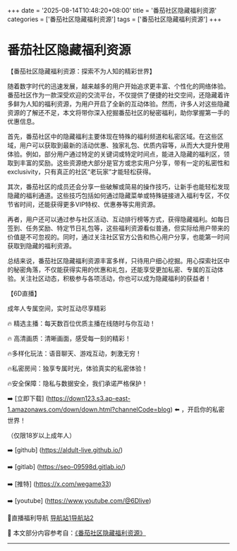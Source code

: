 +++
date = '2025-08-14T10:48:20+08:00'
title = '番茄社区隐藏福利资源'
categories = ['番茄社区隐藏福利资源']
tags = ['番茄社区隐藏福利资源']
+++

# 番茄社区隐藏福利资源

【番茄社区隐藏福利资源：探索不为人知的精彩世界】

随着数字时代的迅速发展，越来越多的用户开始追求更丰富、个性化的网络体验。番茄社区作为一款深受欢迎的交流平台，不仅提供了便捷的社交空间，还隐藏着许多鲜为人知的福利资源，为用户开启了全新的互动体验。然而，许多人对这些隐藏资源的了解还不足，本文将带你深入挖掘番茄社区的秘密福利，助你掌握第一手的优惠信息。

首先，番茄社区中的隐藏福利主要体现在特殊的福利频道和私密区域。在这些区域，用户可以获取到最新的活动优惠、独家礼包、优质内容等，从而大大提升使用体验。例如，部分用户通过特定的关键词或特定时间点，能进入隐藏的福利区，领取到丰富的奖励。这些资源绝大部分是官方或忠实用户分享，带有一定的私密性和 exclusivity，只有真正的社区“老玩家”才能轻松获得。

其次，番茄社区的成员还会分享一些破解或简易的操作技巧，让新手也能轻松发现隐藏的福利通道。这些技巧包括如何通过隐藏菜单或特殊链接进入福利专区，不仅节省时间，还能获得更多VIP特权、优惠券等实用资源。

再者，用户还可以通过参与社区活动、互动排行榜等方式，获得隐藏福利。如每日签到、任务奖励、特定节日礼包等，这些福利资源看似普通，但实际给用户带来的价值是不可忽视的。同时，通过关注社区官方公告和热心用户分享，也能第一时间获取到隐藏的福利资源。

总结来说，番茄社区隐藏福利资源丰富多样，只待用户细心挖掘。用心探索社区中的秘密角落，不仅能获得实用的优惠和礼包，还能享受更加私密、专属的互动体验。关注社区动态，积极参与各项活动，你也可以成为隐藏福利的获益者！

【6D直播】

成年人专属空间，实时互动尽享精彩

🔥 精选主播：每天数百位优质主播在线随时与你互动！

🔥 高清画质：清晰画面，感受每一刻的精彩！

🔥多样化玩法：语音聊天、游戏互动，刺激无穷！

🔥私密房间：独享专属时光，体验真实的私密体验！

🔥安全保障：隐私与数据安全，我们承诺严格保护！

➡️ [立即下载] (https://down123.s3.ap-east-1.amazonaws.com/down/down.html?channelCode=blog) ⬅️ ，开启你的私密世界！

（仅限18岁以上成年人）

➡️ [github] (https://aldult-live.github.io/)

➡️ [gitlab] (https://seo-09598d.gitlab.io/)

➡️ [推特] (https://x.com/wegame33)

➡️ [youtube] (https://www.youtube.com/@6Dlive)

🔞直播福利导航   [导航站1](https://webstack-86085a.gitlab.io/)[导航站2](https://onlygit123-2.github.io/)


📘 本文部分内容参考自：[《番茄社区隐藏福利资源》](https://webstack-hugo-15.pages.dev/)

---

